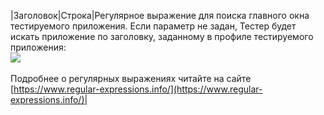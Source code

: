 |Заголовок|Строка|Регулярное выражение для поиска главного окна тестируемого приложения. Если параметр не задан, Тестер будет искать приложение по заголовку, заданному в профиле тестируемого приложения:<br/>![](/img/2018_02_27_21_51_492.png)<br/><br/>Подробнее о регулярных выражениях читайте на сайте [https://www.regular-expressions.info/](https://www.regular-expressions.info/)|